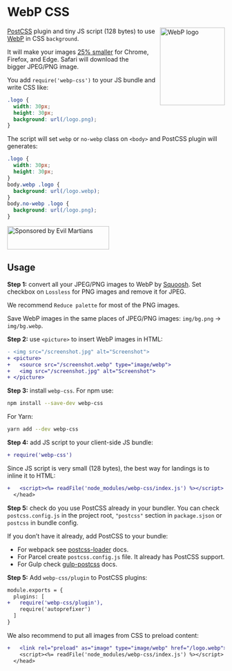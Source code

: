 # WebP CSS

<img src="https://ai.github.io/webp-css/webp-logo.svg" align="right"
     alt="WebP logo" width="150" height="180">

[PostCSS] plugin and tiny JS script (128 bytes) to use [WebP] in CSS `background`.

It will make your images [25% smaller] for Chrome, Firefox, and Edge.
Safari will download the bigger JPEG/PNG image.

You add `require('webp-css')` to your JS bundle and write CSS like:

```css
.logo {
  width: 30px;
  height: 30px;
  background: url(/logo.png);
}
```

The script will set `webp` or `no-webp` class on `<body>`
and PostCSS plugin will generates:

```css
.logo {
  width: 30px;
  height: 30px;
}
body.webp .logo {
  background: url(/logo.webp);
}
body.no-webp .logo {
  background: url(/logo.png);
}
```

[25% smaller]: https://developers.google.com/speed/webp/docs/webp_lossless_alpha_study#results
[PostCSS]: https://github.com/postcss/postcss
[WebP]: https://en.wikipedia.org/wiki/WebP

<a href="https://evilmartians.com/?utm_source=webp-css">
  <img src="https://evilmartians.com/badges/sponsored-by-evil-martians.svg"
       alt="Sponsored by Evil Martians" width="236" height="54">
</a>


## Usage

**Step 1:** convert all your JPEG/PNG images to WebP by [Squoosh].
Set checkbox on `Lossless` for PNG images and remove it for JPEG.

We recommend `Reduce palette` for most of the PNG images.

Save WebP images in the same places of JPEG/PNG images:
`img/bg.png` → `img/bg.webp`.

**Step 2:** use `<picture>` to insert WebP images in HTML:

```diff html
- <img src="/screenshot.jpg" alt="Screenshot">
+ <picture>
+   <source src="/screenshot.webp" type="image/webp">
+   <img src="/screenshot.jpg" alt="Screenshot">
+ </picture>
```

**Step 3:** install `webp-css`. For npm use:

```sh
npm install --save-dev webp-css
```

For Yarn:

```sh
yarn add --dev webp-css
```

**Step 4:** add JS script to your client-side JS bundle:

```diff js
+ require('webp-css')
```

Since JS script is very small (128 bytes), the best way for landings
is to inline it to HTML:

```diff html
+   <script><%= readFile('node_modules/webp-css/index.js') %></script>
  </head>
```

**Step 5:** check do you use PostCSS already in your bundler.
You can check `postcss.config.js` in the project root,
`"postcss"` section in `package.sjson` or `postcss` in bundle config.

If you don’t have it already, add PostCSS to your bundle:

* For webpack see [postcss-loader] docs.
* For Parcel create `postcss.config.js` file.
  It already has PostCSS support.
* For Gulp check [gulp-postcss] docs.

**Step 5:** Add `webp-css/plugin` to PostCSS plugins:

```diff js
module.exports = {
  plugins: [
+   require('webp-css/plugin'),
    require('autoprefixer')
  ]
}
```

We also recommend to put all images from CSS to preload content:

```diff html
+   <link rel="preload" as="image" type="image/webp" href="/logo.webp">
    <script><%= readFile('node_modules/webp-css/index.js') %></script>
  </head>
```

[postcss-loader]: https://github.com/postcss/postcss-loader#usage
[gulp-postcss]: https://github.com/postcss/gulp-postcss
[Squoosh]: https://squoosh.app/
